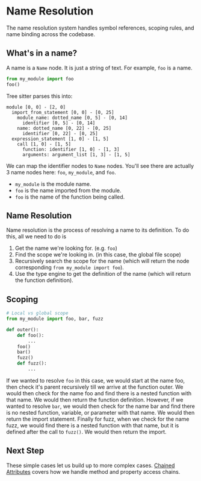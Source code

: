 # Name Resolution

The name resolution system handles symbol references, scoping rules, and name binding across the codebase.

## What's in a name?

A name is a `Name` node. It is just a string of text.
For example, `foo` is a name.

```python
from my_module import foo
foo()
```

Tree sitter parses this into:

```
module [0, 0] - [2, 0]
  import_from_statement [0, 0] - [0, 25]
    module_name: dotted_name [0, 5] - [0, 14]
      identifier [0, 5] - [0, 14]
    name: dotted_name [0, 22] - [0, 25]
      identifier [0, 22] - [0, 25]
  expression_statement [1, 0] - [1, 5]
    call [1, 0] - [1, 5]
      function: identifier [1, 0] - [1, 3]
      arguments: argument_list [1, 3] - [1, 5]
```

We can map the identifier nodes to `Name` nodes.
You'll see there are actually 3 name nodes here: `foo`, `my_module`, and `foo`.

- `my_module` is the module name.
- `foo` is the name imported from the module.
- `foo` is the name of the function being called.

## Name Resolution

Name resolution is the process of resolving a name to its definition. To do this, all we need to do is

1. Get the name we're looking for. (e.g. `foo`)
2. Find the scope we're looking in. (in this case, the global file scope)
3. Recursively search the scope for the name (which will return the node corresponding ``from my_module import foo``).
4. Use the type engine to get the definition of the name (which will return the function definition).

## Scoping

```python
# Local vs global scope
from my_module import foo, bar, fuzz

def outer():
    def foo():
        ...
    foo()
    bar()
    fuzz()
    def fuzz():
        ...
```

If we wanted to resolve `foo` in this case, we would start at the name foo, then check it's parent recursively till we arrive at the function outer. We would then check for the name foo and find there is a nested function with that name. We would then return the function definition.
However, if we wanted to resolve `bar`, we would then check for the name bar and find there is no nested function, variable, or parameter with that name. We would then return the import statement.
Finally for fuzz, when we check for the name fuzz, we would find there is a nested function with that name, but it is defined after the call to `fuzz()`. We would then return the import.

## Next Step

These simple cases let us build up to more complex cases. [Chained Attributes](./D.%20Chained%20Attributes.md) covers how we handle method and property access chains.
